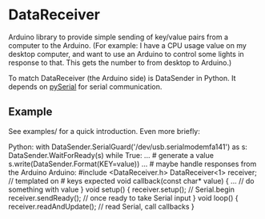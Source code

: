 DataReceiver
============

Arduino library to provide simple sending of key/value pairs from a computer to the Arduino. (For example: I have a CPU usage value on my desktop computer, and want to use an Arduino to control some lights in response to that. This gets the number to from desktop to Arduino.)

To match DataReceiver (the Arduino side) is DataSender in Python. It depends on [pySerial](http://pyserial.sourceforge.net/) for serial communication.

Example
-------

See examples/ for a quick introduction. Even more briefly:

Python:
	with DataSender.SerialGuard('/dev/usb.serialmodemfa141') as s:
		DataSender.WaitForReady(s)
		while True:
			... # generate a value
			s.write(DataSender.Format(KEY=value))
			... # maybe handle responses from the Arduino
Arduino:
	#include <DataReceiver.h>
	DataReceiver<1> receiver; // templated on # keys expected
	void callback(const char* value) {
		... // do something with value
	}
	void setup() {
		receiver.setup(); // Serial.begin
		receiver.sendReady(); // once ready to take Serial input
	}
	void loop() {
		receiver.readAndUpdate(); // read Serial, call callbacks
	}

